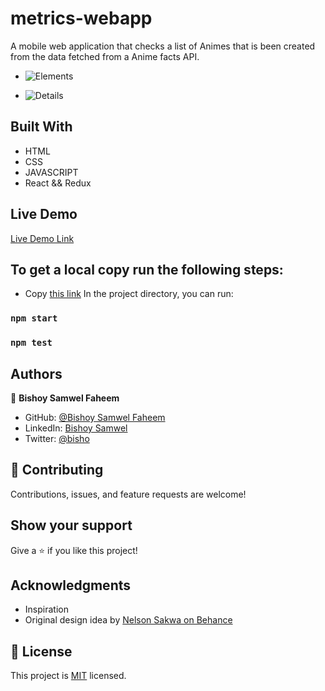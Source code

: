 # metrics-webapp

A mobile web application that checks a list of Animes that is been created from the data fetched from a Anime facts API.

- ![Elements](https://user-images.githubusercontent.com/29541335/142738592-a00d625c-9e33-4e81-a720-dd5f72579f7b.png)

- ![Details](https://user-images.githubusercontent.com/29541335/142738577-b8072432-6415-40d1-b8e5-3cd1c21925b9.png)


## Built With

- HTML
- CSS
- JAVASCRIPT
- React && Redux
## Live Demo
[Live Demo Link](https://dreamy-booth-15f786.netlify.app/)

## To get a local copy run the following steps:
- Copy [this link](https://github.com/Bishoy-Samwel/React-Capstone)
In the project directory, you can run:
### `npm start`

### `npm test`

## Authors

👤 **Bishoy Samwel Faheem**

- GitHub: [@Bishoy Samwel Faheem](https://github.com/Bishoy-Samwel)
- LinkedIn: [Bishoy Samwel](https://www.linkedin.com/in/bishoy-samwuel-ss/)
- Twitter: [@bisho](https://twitter.com/BishoFaheem15)
## 🤝 Contributing

Contributions, issues, and feature requests are welcome!

## Show your support

Give a ⭐️ if you like this project!

## Acknowledgments

- Inspiration
- Original design idea by [ Nelson Sakwa on Behance](https://www.behance.net/gallery/31579789/Ballhead-App-%28Free-PSDs%29)

## 📝 License

This project is [MIT](./MIT.md) licensed.

